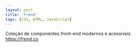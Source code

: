 ```yaml
---
layout: post
title: 'Frend'
tags: [CSS, HTML, JavaScript]
---
```


Coleção de componentes front-end modernos e acessíveis.<br>
<https://frend.co>
